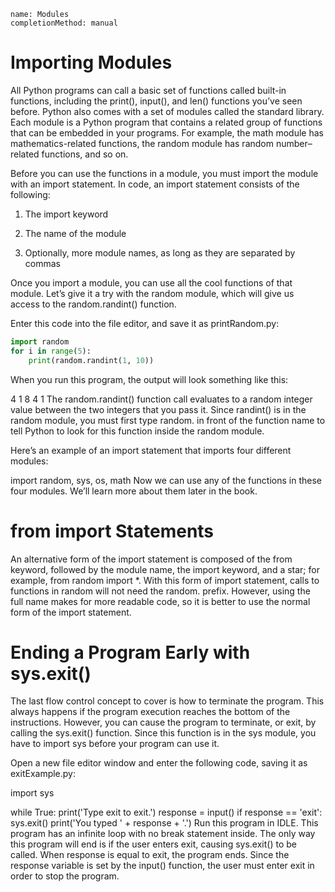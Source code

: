 ```ngMeta
name: Modules
completionMethod: manual
```
# Importing Modules

All Python programs can call a basic set of functions called built-in functions, including the print(), input(), and len() functions you’ve seen before. Python also comes with a set of modules called the standard library. Each module is a Python program that contains a related group of functions that can be embedded in your programs. For example, the math module has mathematics-related functions, the random module has random number–related functions, and so on.

Before you can use the functions in a module, you must import the module with an import statement. In code, an import statement consists of the following:

1. The import keyword

2. The name of the module

3. Optionally, more module names, as long as they are separated by commas

Once you import a module, you can use all the cool functions of that module. Let’s give it a try with the random module, which will give us access to the random.randint() function.

Enter this code into the file editor, and save it as printRandom.py:
```python
import random
for i in range(5):
    print(random.randint(1, 10))
```
When you run this program, the output will look something like this:


4
1
8
4
1
The random.randint() function call evaluates to a random integer value between the two integers that you pass it. Since randint() is in the random module, you must first type random. in front of the function name to tell Python to look for this function inside the random module.

Here’s an example of an import statement that imports four different modules:


import random, sys, os, math
Now we can use any of the functions in these four modules. We’ll learn more about them later in the book.

# from import Statements

An alternative form of the import statement is composed of the from keyword, followed by the module name, the import keyword, and a star; for example, from random import *.
With this form of import statement, calls to functions in random will not need the random. prefix. However, using the full name makes for more readable code, so it is better to use the normal form of the import statement.

# Ending a Program Early with sys.exit()

The last flow control concept to cover is how to terminate the program. This always happens if the program execution reaches the bottom of the instructions. However, you can cause the program to terminate, or exit, by calling the sys.exit() function. Since this function is in the sys module, you have to import sys before your program can use it.

Open a new file editor window and enter the following code, saving it as exitExample.py:


import sys

while True:
    print('Type exit to exit.')
    response = input()
    if response == 'exit':
        sys.exit()
    print('You typed ' + response + '.')
Run this program in IDLE. This program has an infinite loop with no break statement inside. The only way this program will end is if the user enters exit, causing sys.exit() to be called. When response is equal to exit, the program ends. Since the response variable is set by the input() function, the user must enter exit in order to stop the program.